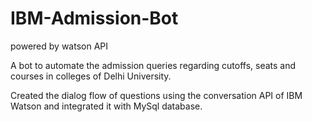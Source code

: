 # IBM-Admission-Bot
powered by watson API

A bot to automate the admission queries regarding cutoffs, seats and courses in colleges of Delhi University.

Created the dialog flow of questions using the conversation API of IBM Watson and integrated it with MySql database. 
